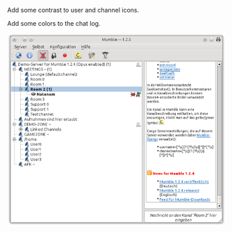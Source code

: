 Add some contrast to user and channel icons.

Add some colors to the chat log.

![Preview](.preview.png)
